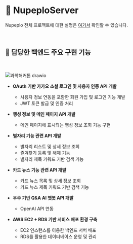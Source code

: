# 🚀 NupeploServer

Nupeplo 전체 프로젝트에 대한 설명은 [여기서](https://github.com/Nupeplo) 확인할 수 있습니다.

</br>

## 📌 담당한 백엔드 주요 구현 기능
</br>

![과학해커톤 drawio](https://github.com/user-attachments/assets/8ce33aed-bb2b-416e-88e5-c0131b7634fb)
</br>
- **OAuth 기반 카카오 소셜 로그인 및 사용자 인증 API 개발**
  - 사용자 정보 연동을 포함한 회원 가입 및 로그인 기능 개발
  - JWT 토큰 발급 및 인증 처리

- **행성 정보 및 메인 페이지 API 개발**
  - 메인 페이지에 표시되는 행성 정보 조회 기능 구현

- **별자리 기능 관련 API 개발**
  - 별자리 리스트 및 상세 정보 조회
  - 즐겨찾기 등록 및 해제 기능
  - 별자리 제목 키워드 기반 검색 기능

- **카드 뉴스 기능 관련 API 개발**
  - 카드 뉴스 목록 및 상세 정보 조회
  - 카드 뉴스 제목 키워드 기반 검색 기능

- **우주 기반 Q&A AI 챗봇 API 개발**
  - OpenAI API 연동

- **AWS EC2 + RDS 기반 서비스 배포 환경 구축**
  - EC2 인스턴스를 이용한 백엔드 서버 배포
  - RDS를 활용한 데이터베이스 운영 및 관리


  

